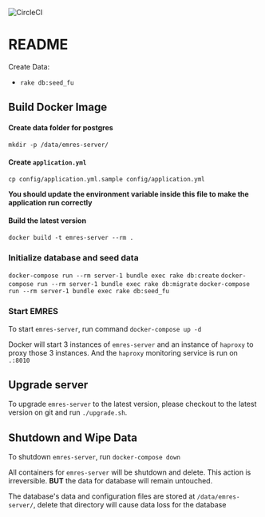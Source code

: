 ![CircleCI](https://circleci.com/gh/framgia/emres-server/tree/master.svg?style=svg&circle-token=cebf88f3f6124e9a2d0afa48690245c9de7b8499)

# README

Create Data:
* `rake db:seed_fu`

## Build Docker Image

#### Create data folder for postgres
`mkdir -p /data/emres-server/`

#### Create `application.yml`
`cp config/application.yml.sample config/application.yml`

**You should update the environment variable inside this file to make the
application run correctly**

#### Build the latest version
`docker build -t emres-server --rm .`

### Initialize database and seed data
`docker-compose run --rm server-1 bundle exec rake db:create`
`docker-compose run --rm server-1 bundle exec rake db:migrate`
`docker-compose run --rm server-1 bundle exec rake db:seed_fu`

### Start EMRES
To start `emres-server`, run command `docker-compose up -d`

Docker will start 3 instances of `emres-server` and an instance of `haproxy` to
proxy those 3 instances. And the `haproxy` monitoring service is run on `.:8010`

## Upgrade server
To upgrade `emres-server` to the latest version, please checkout to the latest
version on git and run `./upgrade.sh`. 

## Shutdown and Wipe Data
To shutdown `emres-server`, run `docker-compose down`

All containers for `emres-server` will be shutdown and delete. This action is
irreversible. **BUT** the data for database will remain untouched.

The database's data and configuration files are stored at `/data/emres-server/`,
delete that directory will cause data loss for the database
